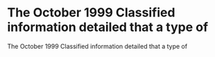 # The October 1999 Classified information detailed that a type of

The October 1999 Classified information detailed that a type of